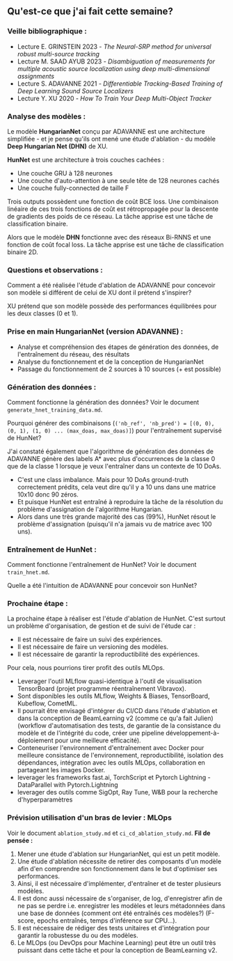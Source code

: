 
## Qu'est-ce que j'ai fait cette semaine?

### Veille bibliographique :
- Lecture E. GRINSTEIN 2023 - *The Neural-SRP method for universal robust multi-source tracking*
- Lecture M. SAAD AYUB 2023 - *Disambiguation of measurements for multiple acoustic source localization using deep multi-dimensional assignments*
- Lecture S. ADAVANNE 2021 - *Differentiable Tracking-Based Training of Deep Learning Sound Source Localizers*
- Lecture Y. XU 2020 - *How To Train Your Deep Multi-Object Tracker*

### Analyse des modèles :
Le modèle **HungarianNet** conçu par ADAVANNE est une architecture simplifiée - et je pense qu'ils ont mené une étude d'ablation - du modèle **Deep Hungarian Net (DHN)** de XU.

**HunNet** est une architecture à trois couches cachées :
- Une couche GRU à 128 neurones
- Une couche d'auto-attention à une seule tête de 128 neurones cachés
- Une couche fully-connected de taille F

Trois outputs possèdent une fonction de coût BCE loss. Une combinaison linéaire de ces trois fonctions de coût est rétropropagée pour la descente de gradients des poids de ce réseau. La tâche apprise est une tâche de classification binaire.

Alors que le modèle **DHN** fonctionne avec des réseaux Bi-RNNS et une fonction de coût focal loss. La tâche apprise est une tâche de classification binaire 2D.

### Questions et observations :
Comment a été réalisée l'étude d'ablation de ADAVANNE pour concevoir son modèle si différent de celui de XU dont il prétend s'inspirer?

XU prétend que son modèle possède des performances équilibrées pour les deux classes (0 et 1).

### Prise en main HungarianNet (version ADAVANNE) :
- Analyse et compréhension des étapes de génération des données, de l'entraînement du réseau, des résultats
- Analyse du fonctionnement et de la conception de HungarianNet
- Passage du fonctionnement de 2 sources à 10 sources (+ est possible)

### Génération des données :
Comment fonctionne la génération des données? Voir le document `generate_hnet_training_data.md`.

Pourquoi générer des combinaisons (`('nb_ref', 'nb_pred') = [(0, 0), (0, 1), (1, 0) ... (max_doas, max_doas)]`) pour l'entraînement supervisé de HunNet?

J'ai constaté également que l'algorithme de génération des données de ADAVANNE génère des labels A* avec plus d'occurrences de la classe 0 que de la classe 1 lorsque je veux l'entraîner dans un contexte de 10 DoAs.
- C'est une class imbalance. Mais pour 10 DoAs ground-truth correctement prédits, cela veut dire qu'il y a 10 uns dans une matrice 10x10 donc 90 zéros.
- Et puisque HunNet est entraîné à reproduire la tâche de la résolution du problème d'assignation de l'algorithme Hungarian.
- Alors dans une très grande majorité des cas (99%), HunNet résout le problème d'assignation (puisqu'il n'a jamais vu de matrice avec 100 uns).

### Entraînement de HunNet :
Comment fonctionne l'entraînement de HunNet? Voir le document `train_hnet.md`.

Quelle a été l'intuition de ADAVANNE pour concevoir son HunNet?

### Prochaine étape :
La prochaine étape à réaliser est l'étude d'ablation de HunNet. C'est surtout un problème d'organisation, de gestion et de suivi de l'étude car :
- Il est nécessaire de faire un suivi des expériences.
- Il est nécessaire de faire un versioning des modèles.
- Il est nécessaire de garantir la reproductibilité des expériences.

Pour cela, nous pourrions tirer profit des outils MLOps.
- Leverager l'outil MLflow quasi-identique à l'outil de visualisation TensorBoard (projet programme réentraînement Vibravox).
- Sont disponibles les outils MLflow, Weights & Biases, TensorBoard, Kubeflow, CometML.
- Il pourrait être envisagé d'intégrer du CI/CD dans l'étude d'ablation et dans la conception de BeamLearning v2 (comme ce qu'a fait Julien) (workflow d'automatisation des tests, de garantie de la consistance du modèle et de l'intégrité du code, créer une pipeline développement-à-déploiement pour une meilleure efficacité).
- Conteneuriser l'environnement d'entraînement avec Docker pour meilleure consistance de l'environnement, reproductibilité, isolation des dépendances, intégration avec les outils MLOps, collaboration en partageant les images Docker.
- leverager les frameworks fast.ai, TorchScript et Pytorch Lightning - DataParallel with Pytorch.Lightning
- leverager des outils comme SigOpt, Ray Tune, W&B pour la recherche d'hyperparamètres

### Prévision utilisation d'un bras de levier : MLOps
Voir le document `ablation_study.md` et `ci_cd_ablation_study.md`.
**Fil de pensée :**
1. Mener une étude d'ablation sur HungarianNet, qui est un petit modèle.
2. Une étude d'ablation nécessite de retirer des composants d'un modèle afin d'en comprendre son fonctionnement dans le but d'optimiser ses performances.
3. Ainsi, il est nécessaire d'implémenter, d'entraîner et de tester plusieurs modèles.
4. Il est donc aussi nécessaire de s'organiser, de log, d'enregistrer afin de ne pas se perdre i.e. enregistrer les modèles et leurs métadonnées dans une base de données (comment ont été entraînés ces modèles?) (F-score, epochs entraînés, temps d'inférence sur CPU...).
5. Il est nécessaire de rédiger des tests unitaires et d'intégration pour garantir la robustesse du ou des modèles.
6. Le MLOps (ou DevOps pour Machine Learning) peut être un outil très puissant dans cette tâche et pour la conception de BeamLearning v2.